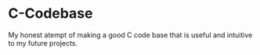 # C-Codebase
My honest atempt of making a good C code base that is useful and intuitive to my future projects.
